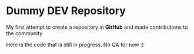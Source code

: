 # Dummy DEV Repository

My first attempt to create a repository in **GitHub** and made contributions to the community

Here is the code that is still in progress.
No QA for now :)
